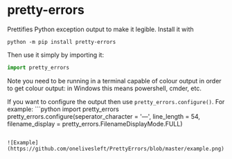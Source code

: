 # pretty-errors

Prettifies Python exception output to make it legible. Install it with
```
python -m pip install pretty-errors
```

Then use it simply by importing it:
```python
import pretty_errors
```
Note you need to be running in a terminal capable of colour output in order to get colour output: in Windows
this means powershell, cmder, etc.

If you want to configure the output then use `pretty_errors.configure()`.  For example: ```python
import pretty_errors
pretty_errors.configure(seperator_character = '—', line_length = 54, filename_display = pretty_errors.FilenameDisplayMode.FULL)
```

![Example](https://github.com/onelivesleft/PrettyErrors/blob/master/example.png)
